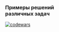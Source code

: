 ### Примеры решений <br> различных задач <br> 
[![codewars](https://www.codewars.com/users/DND-Nikolai/badges/large?theme=light)](https://www.codewars.com/users/DND-Nikolai)
